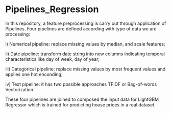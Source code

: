 # Pipelines_Regression

In this repository, a feature preprocessing is carry out through application of Pipelines. 
Four pipelines are defined according with type of data we are processing:

i) Numerical pipeline: replace missing values by median, and scale features;

ii) Date pipeline: transform date string into new columns indicating temporal characteristics like day of week, day of year;

iii) Categorical pipeline: replace missing values by most frequent values and applies one hot enconding;

iv) Text pipeline: it has two possible approaches TFIDF or Bag-of-words Vectorization.

These four pipelines are joined to composed the input data for LightGBM Regressor which is trained for predicting house prices in a real dataset.
